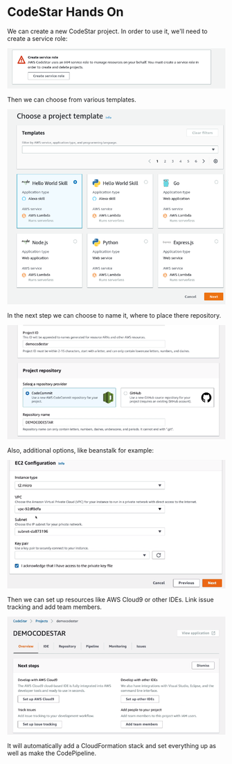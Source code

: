 # CodeStar Hands On

We can create a new CodeStar project.
In order to use it, we'll need to create a service role:

![](img/2022-04-21-09-47-55.png)

Then we can choose from various templates.

![](img/2022-04-21-09-48-13.png)

In the next step we can choose to name it, where to place there repository.

![](img/2022-04-21-09-48-56.png)

Also, additional options, like beanstalk for example:

![](img/2022-04-21-09-49-40.png)

Then we can set up resources like AWS Cloud9 or other IDEs. Link issue tracking and add team members.

![](img/2022-04-21-09-50-57.png)

It will automatically add a CloudFormation stack and set everything up as well as make the CodePipeline.